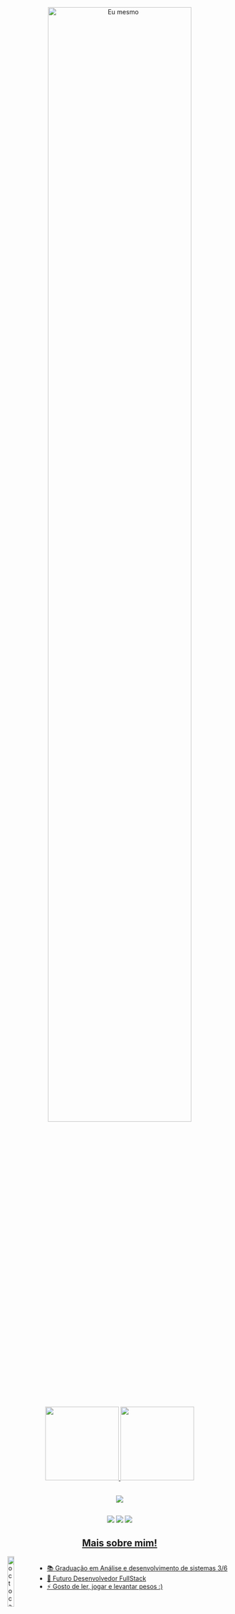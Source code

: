 <p align="center">
  <a href="https://github.com/christianmesaque">
    <img width="80%" alt="Eu mesmo" src="https://github.com/christianmesaque/christianmesaque/assets/95937311/1b2c0204-c824-4c7a-91ba-e4481af4b62d"/>
  </a>
</p>

<div align="center">
  <a href="https://github.com/christianmesaque">
  <img height="165em" src="https://github-readme-stats.vercel.app/api?username=christianmesaque&theme=blueberry"/>
  <img height="165em" src="https://github-readme-stats.vercel.app/api/top-langs/?username=christianmesaque&layout=compact&langs_count=7&theme=blueberry"/>
</div>
 

  <p align="center"><br>
  <a href="https://skillicons.dev">
    <img src="https://skillicons.dev/icons?i=java,js,ts,react,tailwindcss,html,css" />
  </a>
  </p>
 
  ##
 

  <div align="center">
   <a href="https://www.instagram.com/c_baianorr" target="_blank"><img src="https://img.shields.io/badge/-Instagram-%23E4405F?style=for-the-badge&logo=instagram&logoColor=white" target="_blank"></a> 
   <a href="https://www.linkedin.com/in/christian-mesaque-5968a9227" target="_blank"><img src="https://img.shields.io/badge/-LinkedIn-%230077B5?style=for-the-badge&logo=linkedin&logoColor=white" target="_blank"></a> 
    <a href = "mailto:christianmacedo110@gmail.com"><img src="https://img.shields.io/badge/-Gmail-%23333?style=for-the-badge&logo=gmail&logoColor=white" target="_blank"</a>
      <h2>Mais sobre mim!</h2>
  </div>
    
    
<img width="17%" alt="octocat" src="https://user-images.githubusercontent.com/95937311/232064379-4db22d8e-8dcd-4c1a-ae9f-d55db3d4a98b.png" align="left">
   <div align="left">
  <ul> 
    <br>
    <li>📚 Graduação em Análise e desenvolvimento de sistemas 3/6 </li>
    <li>💼 Futuro Desenvolvedor FullStack </li>
    <li>⚡ Gosto de ler, jogar e levantar pesos :) </li>
  </ul>
</div>
